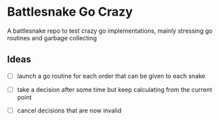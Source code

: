 # Battlesnake Go Crazy
A battlesnake repo to test crazy go implementations, mainly stressing go routines and garbage collecting

## Ideas
- [ ] launch a go routine for each order that can be given to each snake
- [ ] take a decision after some time but keep calculating from the current point
- [ ] cancel decisions that are now invalid


